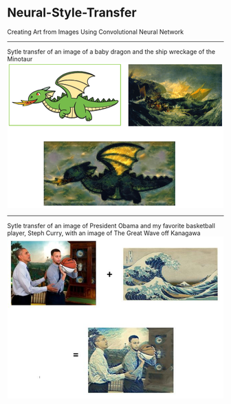 # Neural-Style-Transfer
Creating Art from Images Using Convolutional Neural Network

***
Sytle transfer of an image of a baby dragon and the ship wreckage of the Minotaur
![images1](result1.jpg)

***
Sytle transfer of an image of President Obama and my favorite basketball player, Steph Curry, with an image of The Great Wave off Kanagawa
![images1](result2.jpg)
